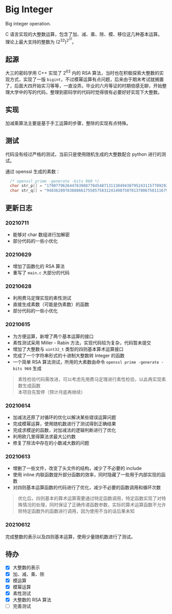 # Big Integer

Big integer operation.

<p>
C 语言实现的大整数运算，包含了加、减、乘、除、模、移位这几种基本运算。理论上最大支持的整数为 
(2<sup>32</sup>)<sup>2<sup>31</sup></sup>。
</p>


## 起源

<p>
大三的密码学用 C++ 实现了 2<sup>63</sup> 内的 RSA 算法，当时也在积极探索大整数的实现方式，实现了一版 <code>bigint</code>，不过模幂运算有点问题，后来由于期末考试就搁置了，后面大四开始实习等等，一直没弄。毕业的六月等证的时期倍感无聊，开始整理大学中的写的代码，整理到密码学的代码时觉得很有必要好好实现下大整数。
</p>


## 实现

加减乘算法主要是基于手工运算的步骤，整除的实现有点特殊。


## 测试

代码没有经过严格的测试，当前只是使用随机生成的大整数配合 python 进行的测试。

通过 openssl 生成的素数：
```c
  /* openssl prime -generate -bits 960 */
  char str_p[] = "179077962644763988778454871311384943879524311577092920038471272892668598829385732513147226149528425459497198997559301306399601130167764394144278060046068700696669742838771413656706529807583111711198608251679508540119288790046086555285873887672166371652326121406121294656498215821821914877792690850603578106583";
  char str_q[] = "9483628978368866175585758312414987507013780675811167995084250495497528067430915741368411259986075625615909863743529766472040767409604321316964381041761154907328559714450387479529803381760506734417933336481311868566375855034288687928329856647248971122010990587044820013034655257307084442479";
```


## 更新日志

### 20210711
- 能够对 char 数组进行加解密
- 部分代码的一些小优化

### 20210629
- 增加了函数化的 RSA 算法
- 重写了 `main.c` 大部分的代码

### 20210628
- 利用费马定理实现的素性测试
- 直接生成素数（可能是伪素数）的函数
- 部分代码的一些小优化

### 20210615

- 为方便运算，新增了两个基本运算的接口
- 素性测试采用 Miller - Rabin 方法，实现代码较为复杂，代码暂未提交
- 增加了大整数与 `uint32_t` 类型的四则基本算术运算接口
- 完成了一个字符串形式的十进制大整数转 Integer 的函数
- 一个简单 RSA 算法测试，所用的大素数由命令 `openssl prime -generate -bits 960` 生成
> 素性检验代码需改进，可以考虑先用费马定理进行素性检验，以此再实现素数生成函数  
> 本项目先暂停（预计月底再继续）

### 20210614

- 加减法还原了对循环的优化以解决某些错误运算问题
- 完成模幂运算，使用随机数进行了测试得到正确结果
- 完成求模逆的函数，对加减法的逻辑判断进行了优化
- 利用欧几里得算法求最大公约数
- 修复了除法中存在的小数减大数的问题

### 20210613

- 增删了一些文件，改变了头文件的结构，减少了不必要的 include
- 使用 inline 内联函数提升部分函数的效率，同时隐藏了一些用于内部实现的函数
- 对四则基本运算函数的代码进行了优化，减少不必要的函数调用和循环次数
> 优化后，四则基本的算术运算需要通过特定函数调用，特定函数实现了对特殊情况的处理，同时保证了正确传递函数参数，实际的算术运算函数不允许除特定函数外的函数进行调用，因为使用不当的话后果未知

### 20210612

完成整数的表示以及四则基本运算，使用少量随机数进行了测试。


## 待办

- [x] 大整数的表示
- [x] 加、减、乘、除
- [x] 模运算
- [x] 模幂运算
- [x] 素性测试
- [x] 大整数的 RSA 算法
- [ ] 完善测试
